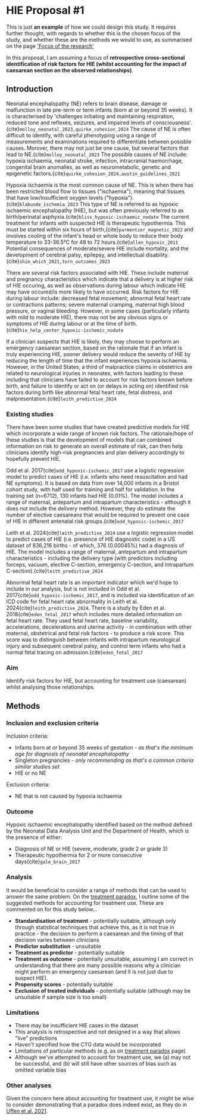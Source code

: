 # HIE Proposal #1

This is just **an example** of how we could design this study. It requires further thought, with regards to whether this is the chosen focus of the study, and whether these are the methods we would to use, as summarised on the page ['Focus of the research'](./1_finding_focus.md)

In this proposal, I am assuming a focus of **retrospective cross-sectional identification of risk factors for HIE (whilst accounting for the impact of caesarean section on the observed relationships)**.

## Introduction

Neonatal encephalopathy (NE) refers to brain disease, damage or malfunction in late pre-term or term infants (born at or beyond 35 weeks). It is characterised by 'challenges initiating and maintaining respiration, reduced tone and reflexes, seizures, and impaired levels of consciousness'.{cite}`molloy_neonatal_2023,quirke_cohesion_2024` The cause of NE is often difficult to identify, with careful phenotyping using a range of measurements and examinations required to differentiate between posisble causes. Morover, there may not just be one cause, but several factors that lead to NE.{cite}`molloy_neonatal_2023` The possible causes of NE include: hypoxia ischaemia, neonatal stroke, infection, intracranial haemorrhage, congenital brain anomalies, as well as neurometabolic, genetic and epigenetic factors.{cite}`quirke_cohesion_2024,austin_guidelines_2021`

Hypoxia ischaemia is the most common cause of NE. This is when there has been restricted blood flow to tissues ("ischaemia"), meaning that tissues that have low/insufficient oxygen levels ("hypoxia").{cite}`klabunde_ischemia_2023` This type of NE is referred to as hypoxic ischaemic encephalopathy (HIE), but was often previously referred to as birth/perinatal asphyxia.{cite}`bliss_hypoxic-ischaemic_nodate` The current treatment for infants with suspected HIE is therapeutic hypothermia. This must be started within six hours of birth,{cite}`parmentier_magnetic_2022` and involves cooling of the infant's head or whole body to reduce their body temperature to 33-36.5°C for 48 to 72 hours.{cite}`allen_hypoxic_2011` Potential consequences of moderate/severe HIE include mortality, and the development of cerebral palsy, epilepsy, and intellectual disability.{cite}`shim_which_2021,torn_outcomes_2023`

There are several risk factors associated with HIE. These include maternal and pregnancy characteristics which indicate that a delivery is at higher risk of HIE occuring, as well as observations during labour which indicate HIE may have occured/is more likely to have occurred. Risk factors for HIE during labour include: decreased fetal movement; abnormal fetal heart rate or contractions patterns; severe maternal cramping, maternal high blood pressure, or vaginal bleeding. However, in some cases (particularly infants with mild to moderate HIE), there may not be any obvious signs or symptoms of HIE during labour or at the time of birth.{cite}`hie_help_center_hypoxic-ischemic_nodate`

If a clinician suspects that HIE is likely, they may choose to perform an emergency caesarean section, based on the rationale that if an infant is truly experiencing HIE, sooner delivery would reduce the severity of HIE by reducing the length of time that the infant experiences hypoxia ischaemia. However, in the United States, a third of malpractice claims in obstetrics are related to neurological injuries in neonates, with factors leading to these including that clinicians have failed to account for risk factors known before birth, and failure to identify or act on (or delays in acting on) identified risk factors during birth like abnormal fetal heart rate, fetal distress, and malpresentation.{cite}`leith_predictive_2024`

### Existing studies

There have been some studies that have created predictive models for HIE which incorporate a wide range of known risk factors. The rationale/hope of these studies is that the development of models that can combined information on risk to generate an overall estimate of risk, can then help clinicians identify high-risk pregnancies and plan delivery accordingly to hopefully prevent HIE.

Odd et al. 2017{cite}`odd_hypoxic-ischemic_2017` use a logistic regression model to predict cases of HIE (i.e. infants who need resuscitation and had NE symptoms). It is based on data from over 14,000 infants in a Bristol cohort study, with half used for training and half for validation. In the training set (n=6712), 130 infants had HIE (0.01%). The model includes a range of maternal, antepartum and intrapartum characteristics - although it does not include the delivery method. However, they do estimate the number of elective caesareans that would be required to prevent one case of HIE in different antenatal risk groups.{cite}`odd_hypoxic-ischemic_2017`

Leith et al. 2024{cite}`leith_predictive_2024` use a logistic regression model to predict cases of HIE (i.e. presence of HIE diagnostic code) in a US dataset of 836,216 births - of which, 376 (0.00045%) had a diagnosis of HIE. The model includes a range of maternal, antepartum and intrapartum characteristics - including the delivery type (with predictors including forceps, vacuum, elective C-section, emergency C-section, and intrapartum C-section).{cite}`leith_predictive_2024`

Abnormal fetal heart rate is an important indicator which we'd hope to include in our analysis, but is not included in Odd et al. 2017{cite}`odd_hypoxic-ischemic_2017`, and is included via identification of an ICD code for fetal heart rate abnormality in Leith et al. 2024{cite}`leith_predictive_2024`. There is a study by Eden et al. 2018{cite}`eden_fetal_2017` which includes more detailed information on fetal heart rate. They used fetal heart rate, baseline variability, accelerations, decelerations and uterine activity - in combination with other maternal, obstetrical and fetal risk factors - to produce a risk score. This score was to distinguish between infants with intrapartum neurological injury and subsequent cerebral palsy, and control term infants who had a normal fetal tracing on admission.{cite}`eden_fetal_2017`

### Aim

Identify risk factors for HIE, but accounting for treatment use (caesarean) whilst analysing those relationships.

## Methods

### Inclusion and exclusion criteria

Inclusion criteria:
* Infants born at or beyond 35 weeks of gestation - *as that's the minimum age for diagnosis of neonatal encephalopathy*
* Singleton pregnancies - *only recommending as that's a common criteria similar studies set*
* HIE or no NE

Exclusion criteria:
* NE that is not caused by hypoxia ischaemia

### Outcome

Hypoxic ischaemic encephalopathy identified based on the method defined by the Neonatal Data Analysis Unit and the Department of Health, which is the presence of either:
* Diagnosis of NE or HIE (severe, moderate, grade 2 or grade 3)
* Therapeutic hypothermia for 2 or more consecutive days{cite}`gale_brain_2017`

### Analysis

It would be beneficial to consider a range of methods that can be used to answer the same problem. On the [treatment paradox](./2_treatment_paradox.md), I outline some of the suggested methods for accounting for treatment use. These are commented on for this study below...
* **Standardisation of treatment** - potentially suitable, although only through statistical techniques that achieve this, as it is not true in practice - the decision to perform a caesarean and the timing of that decision varies between clinicians
* **Predictor substitution** - unsuitable
* **Treatment as predictor** - potentially suitable
* **Treatment as outcome** - potentially unsuitable, assuming I am correct in understanding that there are many possible reasons why a clinician might perform an emergency caesarean (and it is not just due to suspect HIE).
* **Propensity scores** - potentially suitable
* **Exclusion of treated individuals** - potentially suitable (although may be unsuitable if sample size is too small)

### Limitations

* There may be insufficient HIE cases in the dataset
* This analysis is retrospective and not designed in a way that allows "live" predictions
* Haven't specified how the CTG data would be incorporated
* Limitations of particular methods (e.g. as on [treatment paradox](./2_treatment_paradox.md) page)
* Although we've attempted to account for treatment use, we (a) may not be successful, and (b) will still have other sources of bias such as omitted variable bias

### Other analyses

Given the concern here about accounting for treatment use, it might be wise to consider demonstrating that a paradox does indeed exist, as they do in [Uffen et al. 2021](https://doi.org/10.1136%2Fbmjopen-2020-046518).